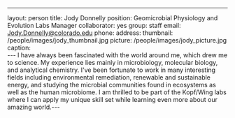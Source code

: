 ---
layout: person
title: Jody Donnelly
position: Geomicrobial Physiology and Evolution Labs Manager
collaborator: yes
group: staff
email: Jody.Donnelly@colorado.edu
phone:
address:
thumbnail: /people/images/jody_thumbnail.jpg
picture:  /people/images/jody_picture.jpg
caption:  
--- I  have always been fascinated with the world around me, which drew me to science.  My experience lies mainly in microbiology, molecular biology, and analytical chemistry.  I've been fortunate to work in many interesting fields including environmental remediation, renewable and sustainable energy, and studying the microbial communities found in ecosystems as well as the human microbiome.  I am thrilled to be part of the Kopf/Wing labs where I can apply my unique skill set while learning even more about our amazing world.---

